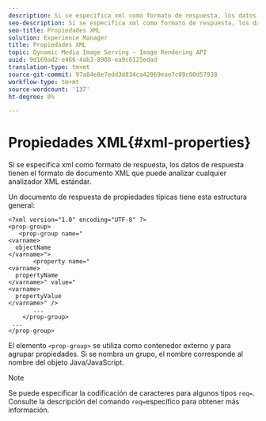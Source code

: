 ```yaml
---
description: Si se especifica xml como formato de respuesta, los datos de respuesta tienen el formato de documento XML que puede analizar cualquier analizador XML estándar.
seo-description: Si se especifica xml como formato de respuesta, los datos de respuesta tienen el formato de documento XML que puede analizar cualquier analizador XML estándar.
seo-title: Propiedades XML
solution: Experience Manager
title: Propiedades XML
topic: Dynamic Media Image Serving - Image Rendering API
uuid: 9d169ad2-e466-4ab3-8900-ea9c6125edad
translation-type: tm+mt
source-git-commit: 97a84e8e7edd3d834ca42069eae7c09c00d57938
workflow-type: tm+mt
source-wordcount: '137'
ht-degree: 0%

---
```



# Propiedades XML{#xml-properties}

Si se especifica xml como formato de respuesta, los datos de respuesta tienen el formato de documento XML que puede analizar cualquier analizador XML estándar.

Un documento de respuesta de propiedades típicas tiene esta estructura general:

```
<?xml version="1.0" encoding="UTF-8" ?>
<prop-group>
   <prop-group name="
<varname>
  objectName
</varname>">
       <property name="
<varname>
  propertyName
</varname>" value="
<varname>
  propertyValue
</varname>" />
       ...
    </prop-group>
 ...
</prop-group>
```

El elemento `<prop-group>` se utiliza como contenedor externo y para agrupar propiedades. Si se nombra un grupo, el nombre corresponde al nombre del objeto Java/JavaScript.

>[!NOTE]
>
>Se puede especificar la codificación de caracteres para algunos tipos `req=`. Consulte la descripción del comando `req=`específico para obtener más información.

